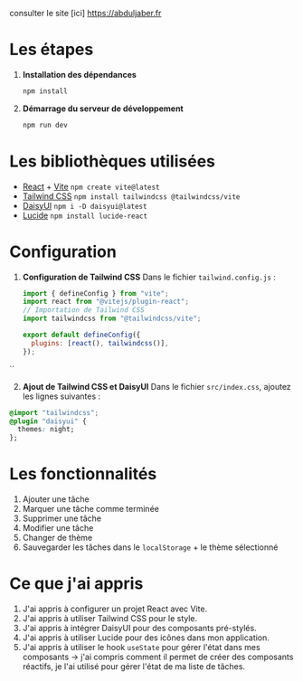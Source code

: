 consulter le site [ici] https://abduljaber.fr

# Les étapes

1. **Installation des dépendances**

   ```bash
   npm install
   ```

2. **Démarrage du serveur de développement**
   ```bash
   npm run dev
   ```

# Les bibliothèques utilisées

- [React](https://reactjs.org/) + [Vite](https://vitejs.dev/) `npm create vite@latest`
- [Tailwind CSS](https://tailwindcss.com/) `npm install tailwindcss @tailwindcss/vite`
- [DaisyUI](https://daisyui.com/) `npm i -D daisyui@latest`
- [Lucide](https://lucide.dev/) `npm install lucide-react`

# Configuration

1. **Configuration de Tailwind CSS**
   Dans le fichier `tailwind.config.js` :
   ```javascript
   import { defineConfig } from "vite";
   import react from "@vitejs/plugin-react";
   // Importation de Tailwind CSS
   import tailwindcss from "@tailwindcss/vite";

   export default defineConfig({
     plugins: [react(), tailwindcss()],
   });

``

2. **Ajout de Tailwind CSS et DaisyUI**
Dans le fichier `src/index.css`, ajoutez les lignes suivantes :
```css
@import "tailwindcss";
@plugin "daisyui" {
  themes: night;
};

```
# Les fonctionnalités 
1. Ajouter une tâche
2. Marquer une tâche comme terminée
3. Supprimer une tâche
4. Modifier une tâche
5. Changer de thème
6. Sauvegarder les tâches dans le `localStorage` + le thème sélectionné



# Ce que j'ai appris
1. J'ai appris à configurer un projet React avec Vite.
2. J'ai appris à utiliser Tailwind CSS pour le style.
3. J'ai appris à intégrer DaisyUI pour des composants pré-stylés.
4. J'ai appris à utiliser Lucide pour des icônes dans mon application.
5. J'ai appris à utiliser le hook `useState` pour gérer l'état dans mes composants -> j'ai compris comment il permet de créer des composants réactifs, je l'ai utilisé pour gérer l'état de ma liste de tâches.